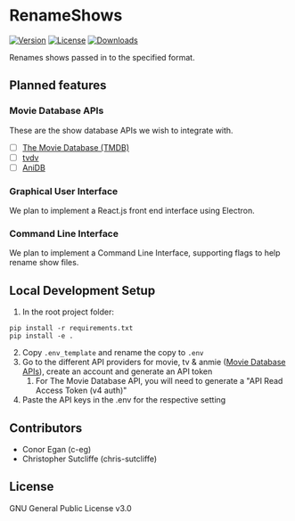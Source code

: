 # RenameShows
[![Version](https://img.shields.io/github/package-json/v/c-eg/RenameShows)](VERSION) [![License](https://img.shields.io/github/license/c-eg/RenameShows)](LICENSE) [![Downloads](https://img.shields.io/github/downloads/c-eg/RenameShows/total)](DOWNLOADS) 

Renames shows passed in to the specified format.

## Planned features
### Movie Database APIs
These are the show database APIs we wish to integrate with.
- [ ] [The Movie Database (TMDB)](https://www.themoviedb.org/)
- [ ] [tvdv](https://thetvdb.com/)
- [ ] [AniDB](https://anidb.net/)

### Graphical User Interface
We plan to implement a React.js front end interface using Electron.

### Command Line Interface
We plan to implement a Command Line Interface, supporting flags to help rename show files.

## Local Development Setup
1) In the root project folder:
```
pip install -r requirements.txt
pip install -e .
```
2) Copy `.env_template` and rename the copy to `.env`
3) Go to the different API providers for movie, tv & anmie ([Movie Database APIs](#movie-database-apis)), create an account and generate an API token
    1) For The Movie Database API, you will need to generate a "API Read Access Token (v4 auth)"
4) Paste the API keys in the .env for the respective setting

## Contributors
 - Conor Egan (c-eg)
 - Christopher Sutcliffe (chris-sutcliffe)

## License
GNU General Public License v3.0
